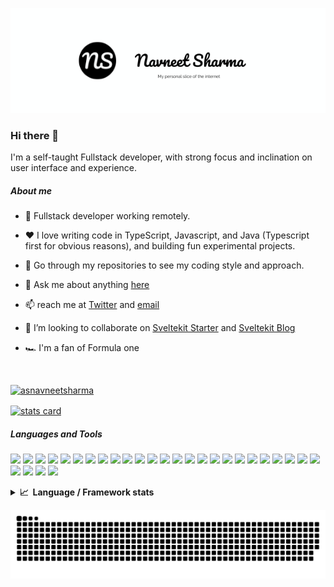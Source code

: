 <p align="center"><a href="https://navneetsharma.xyz"><img src="./images/navneet-sharma.png" /></a></p>

### Hi there 👋

I'm a self-taught Fullstack developer, with strong focus and inclination on user interface and experience.
##### About me

- 💼 Fullstack developer working remotely.

- ❤️ I love writing code in TypeScript, Javascript, and Java (Typescript first for obvious reasons), and building fun experimental projects.

- 🔭 Go through my repositories to see my coding style and approach.

- 💬 Ask me about anything [here](https://github.com/navneetsharmaui/navneetsharmaui/discussions)

- 📫 reach me at [Twitter](https://twitter.com/asnavneetsharma) and [email](mailto:navneetnnavneet1@gmail.com)

- 👯 I’m looking to collaborate on [Sveltekit Starter](https://github.com/navneetsharmaui/sveltekit-starter) and [Sveltekit Blog](https://github.com/navneetsharmaui/sveltekit-blog)

- 🏎️ I'm a fan of Formula one

<br/>
<p width="100%" align="left">
    <a alt="Navneet Sharma's Twitter profile" href="https://twitter.com/asnavneetsharma" target="_blank"><img src="https://img.shields.io/twitter/follow/asnavneetsharma?logo=twitter&style=for-the-badge" alt="asnavneetsharma" /></a>
</p>

<a alt="Github Profile Link" align="center" href="https://github.com/navneetsharmaui">
    <img align="center" alt= "stats card" height="200px" width="100%" src="https://github-readme-streak-stats.herokuapp.com?user=navneetsharmaui&theme=blood&hide_border=true&fire=DD2311FF"/>
</a>

##### Languages and Tools

<p align="left" width="100%">
        <img height="25" src="https://cdn.jsdelivr.net/gh/devicons/devicon/icons/javascript/javascript-original.svg" />
        <img height="25" src="https://cdn.jsdelivr.net/gh/devicons/devicon/icons/typescript/typescript-original.svg" />
        <img height="25" src="https://cdn.jsdelivr.net/gh/devicons/devicon/icons/svelte/svelte-original.svg">
        <img height="25" src="https://cdn.jsdelivr.net/gh/devicons/devicon/icons/angularjs/angularjs-plain.svg">
        <img height="25" src="https://cdn.jsdelivr.net/gh/devicons/devicon/icons/react/react-original.svg">
        <img height="25" src="https://cdn.jsdelivr.net/gh/devicons/devicon/icons/electron/electron-original.svg">
        <img height="25" src="https://cdn.jsdelivr.net/gh/devicons/devicon/icons/nextjs/nextjs-original-wordmark.svg">
        <img height="25" src="https://cdn.jsdelivr.net/gh/devicons/devicon/icons/vuejs/vuejs-original.svg">
        <img height="25" src="https://cdn.jsdelivr.net/gh/devicons/devicon/icons/nuxtjs/nuxtjs-original.svg">
        <img height="25" src="https://cdn.jsdelivr.net/gh/devicons/devicon/icons/html5/html5-original.svg">
        <img height="25" src="https://cdn.jsdelivr.net/gh/devicons/devicon/icons/sass/sass-original.svg">
        <img height="25" src="https://cdn.jsdelivr.net/gh/devicons/devicon/icons/css3/css3-original.svg">
        <img height="25" src="https://cdn.jsdelivr.net/gh/devicons/devicon/icons/java/java-original.svg">
        <img height="25" src="https://cdn.jsdelivr.net/gh/devicons/devicon/icons/nodejs/nodejs-original.svg">
        <img height="25" src="https://cdn.jsdelivr.net/gh/devicons/devicon/icons/express/express-original-wordmark.svg">
        <img height="25" src="https://cdn.jsdelivr.net/gh/devicons/devicon/icons/nestjs/nestjs-plain.svg">
        <img height="25" src="https://cdn.jsdelivr.net/gh/devicons/devicon/icons/graphql/graphql-plain.svg">
        <img height="25" src="https://cdn.jsdelivr.net/gh/devicons/devicon/icons/spring/spring-original.svg">
        <img height="25" src="https://cdn.jsdelivr.net/gh/devicons/devicon/icons/apachekafka/apachekafka-original-wordmark.svg">
        <img height="25" src="https://cdn.jsdelivr.net/gh/devicons/devicon/icons/redis/redis-original-wordmark.svg">
        <img height="25" src="https://cdn.jsdelivr.net/gh/devicons/devicon/icons/postgresql/postgresql-original.svg">
        <img height="25" src="https://cdn.jsdelivr.net/gh/devicons/devicon/icons/mongodb/mongodb-original-wordmark.svg">
        <img height="25" src="https://cdn.jsdelivr.net/gh/devicons/devicon/icons/storybook/storybook-original.svg">
        <img height="25" src="https://cdn.jsdelivr.net/gh/devicons/devicon/icons/jest/jest-plain.svg">
        <img height="25" src="https://raw.githubusercontent.com/simple-icons/simple-icons/6e46ec1fc23b60c8fd0d2f2ff46db82e16dbd75f/icons/cypress.svg">
        <img height="25" src="https://cdn.jsdelivr.net/gh/devicons/devicon/icons/firebase/firebase-plain-wordmark.svg">
        <img height="25" src="https://cdn.jsdelivr.net/gh/devicons/devicon/icons/docker/docker-original-wordmark.svg">
        <img height="25" src="https://cdn.jsdelivr.net/gh/devicons/devicon/icons/kubernetes/kubernetes-plain-wordmark.svg">
        <img height="25" src="https://cdn.jsdelivr.net/gh/devicons/devicon/icons/amazonwebservices/amazonwebservices-original-wordmark.svg">
</p>

<details>
  <summary><b>📈&nbsp;&nbsp;Language&nbsp;/&nbsp;Framework stats</b></summary>
  <br/>
    <a href='https://profile.codersrank.io/user/navneetsharmaui/'>
        <img src='http://cr-skills-chart-widget.azurewebsites.net/api/api?username=navneetsharmaui&width=800&padding=30web&skills=angular,batchfile,c,C%23,coffeescript,dart,go,html,json,java,javascript,less,mysql,php,pandas,perl,reactjs,scss,shell,svelte,swift,typescript,vue&show-other-skills=true'>
    </a>

</details>

[![GitHub Contributions](https://raw.githubusercontent.com/navneetsharmaui/navneetsharmaui/output/github-contribution-grid-snake.svg)](https://github.com/navneetsharmaui)
